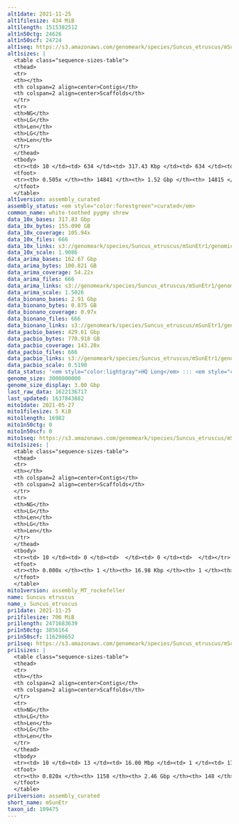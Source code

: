 ```yaml
---
alt1date: 2021-11-25
alt1filesize: 434 MiB
alt1length: 1515382512
alt1n50ctg: 24626
alt1n50scf: 24724
alt1seq: https://s3.amazonaws.com/genomeark/species/Suncus_etruscus/mSunEtr1/assembly_curated/mSunEtr1.alt.cur.20211125.fasta.gz
alt1sizes: |
  <table class="sequence-sizes-table">
  <thead>
  <tr>
  <th></th>
  <th colspan=2 align=center>Contigs</th>
  <th colspan=2 align=center>Scaffolds</th>
  </tr>
  <tr>
  <th>NG</th>
  <th>LG</th>
  <th>Len</th>
  <th>LG</th>
  <th>Len</th>
  </tr>
  </thead>
  <tbody>
  <tr><td> 10 </td><td> 634 </td><td> 317.43 Kbp </td><td> 634 </td><td> 317.43 Kbp </td></tr>  <tr><td> 20 </td><td> 1922 </td><td> 181.66 Kbp </td><td> 1921 </td><td> 181.98 Kbp </td></tr>  <tr><td> 30 </td><td> 4046 </td><td> 112.35 Kbp </td><td> 4041 </td><td> 112.70 Kbp </td></tr>  <tr><td> 40 </td><td> 7488 </td><td> 67.97 Kbp </td><td> 7476 </td><td> 68.11 Kbp </td></tr>  <tr style="background-color:#cccccc;"><td> 50 </td><td> 14023 </td><td> 24.63 Kbp </td><td> 14000 </td><td> 24.72 Kbp </td></tr>  <tr><td> 60 </td><td> 0 </td><td>  </td><td> 0 </td><td>  </td></tr>  <tr><td> 70 </td><td> 0 </td><td>  </td><td> 0 </td><td>  </td></tr>  <tr><td> 80 </td><td> 0 </td><td>  </td><td> 0 </td><td>  </td></tr>  <tr><td> 90 </td><td> 0 </td><td>  </td><td> 0 </td><td>  </td></tr>  <tr><td> 100 </td><td> 0 </td><td>  </td><td> 0 </td><td>  </td></tr>  </tbody>
  <tfoot>
  <tr><th> 0.505x </th><th> 14841 </th><th> 1.52 Gbp </th><th> 14815 </th><th> 1.52 Gbp </th></tr>
  </tfoot>
  </table>
alt1version: assembly_curated
assembly_status: <em style="color:forestgreen">curated</em>
common_name: white-toothed pygmy shrew
data_10x_bases: 317.83 Gbp
data_10x_bytes: 155.090 GB
data_10x_coverage: 105.94x
data_10x_files: 666
data_10x_links: s3://genomeark/species/Suncus_etruscus/mSunEtr1/genomic_data/10x/<br>
data_10x_scale: 1.9086
data_arima_bases: 162.67 Gbp
data_arima_bytes: 100.821 GB
data_arima_coverage: 54.22x
data_arima_files: 666
data_arima_links: s3://genomeark/species/Suncus_etruscus/mSunEtr1/genomic_data/arima/<br>
data_arima_scale: 1.5026
data_bionano_bases: 2.91 Gbp
data_bionano_bytes: 0.875 GB
data_bionano_coverage: 0.97x
data_bionano_files: 666
data_bionano_links: s3://genomeark/species/Suncus_etruscus/mSunEtr1/genomic_data/bionano/<br>
data_pacbio_bases: 429.61 Gbp
data_pacbio_bytes: 770.918 GB
data_pacbio_coverage: 143.20x
data_pacbio_files: 666
data_pacbio_links: s3://genomeark/species/Suncus_etruscus/mSunEtr1/genomic_data/pacbio/<br>
data_pacbio_scale: 0.5190
data_status: '<em style="color:lightgray">HQ Long</em> ::: <em style="color:forestgreen">Long</em> ::: <em style="color:forestgreen">Short</em> ::: <em style="color:forestgreen">Phasing</em> ::: <em style="color:forestgreen">Scaffolding</em>'
genome_size: 3000000000
genome_size_display: 3.00 Gbp
last_raw_data: 1622136717
last_updated: 1637843882
mito1date: 2021-05-27
mito1filesize: 5 KiB
mito1length: 16982
mito1n50ctg: 0
mito1n50scf: 0
mito1seq: https://s3.amazonaws.com/genomeark/species/Suncus_etruscus/mSunEtr1/assembly_MT_rockefeller/mSunEtr1.MT.20210527.fasta.gz
mito1sizes: |
  <table class="sequence-sizes-table">
  <thead>
  <tr>
  <th></th>
  <th colspan=2 align=center>Contigs</th>
  <th colspan=2 align=center>Scaffolds</th>
  </tr>
  <tr>
  <th>NG</th>
  <th>LG</th>
  <th>Len</th>
  <th>LG</th>
  <th>Len</th>
  </tr>
  </thead>
  <tbody>
  <tr><td> 10 </td><td> 0 </td><td>  </td><td> 0 </td><td>  </td></tr>  <tr><td> 20 </td><td> 0 </td><td>  </td><td> 0 </td><td>  </td></tr>  <tr><td> 30 </td><td> 0 </td><td>  </td><td> 0 </td><td>  </td></tr>  <tr><td> 40 </td><td> 0 </td><td>  </td><td> 0 </td><td>  </td></tr>  <tr style="background-color:#cccccc;"><td> 50 </td><td> 0 </td><td style="background-color:#ff8888;">  </td><td> 0 </td><td style="background-color:#ff8888;">  </td></tr>  <tr><td> 60 </td><td> 0 </td><td>  </td><td> 0 </td><td>  </td></tr>  <tr><td> 70 </td><td> 0 </td><td>  </td><td> 0 </td><td>  </td></tr>  <tr><td> 80 </td><td> 0 </td><td>  </td><td> 0 </td><td>  </td></tr>  <tr><td> 90 </td><td> 0 </td><td>  </td><td> 0 </td><td>  </td></tr>  <tr><td> 100 </td><td> 0 </td><td>  </td><td> 0 </td><td>  </td></tr>  </tbody>
  <tfoot>
  <tr><th> 0.000x </th><th> 1 </th><th> 16.98 Kbp </th><th> 1 </th><th> 16.98 Kbp </th></tr>
  </tfoot>
  </table>
mito1version: assembly_MT_rockefeller
name: Suncus etruscus
name_: Suncus_etruscus
pri1date: 2021-11-25
pri1filesize: 706 MiB
pri1length: 2471683639
pri1n50ctg: 3856164
pri1n50scf: 116298652
pri1seq: https://s3.amazonaws.com/genomeark/species/Suncus_etruscus/mSunEtr1/assembly_curated/mSunEtr1.pri.cur.20211125.fasta.gz
pri1sizes: |
  <table class="sequence-sizes-table">
  <thead>
  <tr>
  <th></th>
  <th colspan=2 align=center>Contigs</th>
  <th colspan=2 align=center>Scaffolds</th>
  </tr>
  <tr>
  <th>NG</th>
  <th>LG</th>
  <th>Len</th>
  <th>LG</th>
  <th>Len</th>
  </tr>
  </thead>
  <tbody>
  <tr><td> 10 </td><td> 13 </td><td> 16.00 Mbp </td><td> 1 </td><td> 171.22 Mbp </td></tr>  <tr><td> 20 </td><td> 38 </td><td> 9.94 Mbp </td><td> 3 </td><td> 168.49 Mbp </td></tr>  <tr><td> 30 </td><td> 76 </td><td> 6.71 Mbp </td><td> 5 </td><td> 137.51 Mbp </td></tr>  <tr><td> 40 </td><td> 127 </td><td> 5.22 Mbp </td><td> 7 </td><td> 131.95 Mbp </td></tr>  <tr style="background-color:#cccccc;"><td> 50 </td><td> 193 </td><td style="background-color:#88ff88;"> 3.86 Mbp </td><td> 9 </td><td style="background-color:#88ff88;"> 116.30 Mbp </td></tr>  <tr><td> 60 </td><td> 285 </td><td> 2.78 Mbp </td><td> 12 </td><td> 104.75 Mbp </td></tr>  <tr><td> 70 </td><td> 420 </td><td> 1.79 Mbp </td><td> 15 </td><td> 93.47 Mbp </td></tr>  <tr><td> 80 </td><td> 705 </td><td> 484.96 Kbp </td><td> 19 </td><td> 44.86 Mbp </td></tr>  <tr><td> 90 </td><td> 0 </td><td>  </td><td> 0 </td><td>  </td></tr>  <tr><td> 100 </td><td> 0 </td><td>  </td><td> 0 </td><td>  </td></tr>  </tbody>
  <tfoot>
  <tr><th> 0.820x </th><th> 1158 </th><th> 2.46 Gbp </th><th> 148 </th><th> 2.47 Gbp </th></tr>
  </tfoot>
  </table>
pri1version: assembly_curated
short_name: mSunEtr
taxon_id: 109475
---
```

